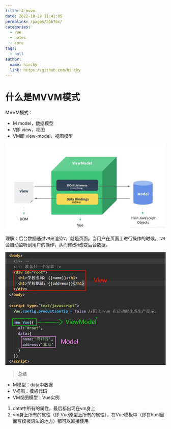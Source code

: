 ```yaml
---
title: 4-mvvm
date: 2022-10-29 11:41:05
permalink: /pages/a5b76c/
categories: 
  - vue
  - notes
  - core
tags: 
  - null
author: 
  name: hincky
  link: https://github.com/hincky
---
```

# 什么是MVVM模式

MVVM模式：
- M model，数据模型
- V即 view，视图
- VM即 view-model，视图模型

![mvvm](./img/mvvm.png)

理解：后台数据通过`VM`来渲染`V`，就是页面。当用户在页面上进行操作的时候， `VM`会自动监听到用户的操作，从而修改`M`改变后台数据。

![mvvm](./img/vue-mvvm.png)

> 总结
- M模型：data中数据
- V视图：模板代码
- VM视图模型：Vue实例

1. data中所有的属性，最后都出现在vm身上
2. vm身上所有的属性（即  Vue原型上所有的属性），在Vue模板中（即在html里面写模板语法的地方）都可以直接使用